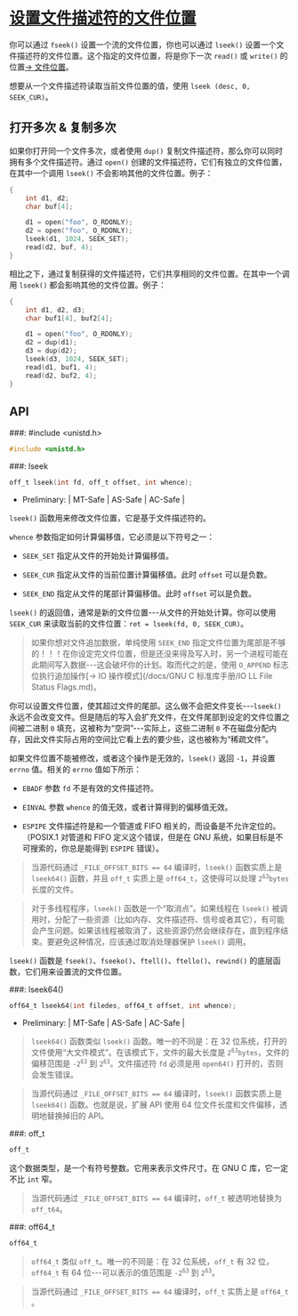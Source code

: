 # [设置文件描述符的文件位置](https://www.gnu.org/software/libc/manual/html_node/File-Position-Primitive.html#File-Position-Primitive)

你可以通过 `fseek()` 设置一个流的文件位置，你也可以通过 `lseek()` 设置一个文件描述符的文件位置。这个指定的文件位置，将是你下一次 `read()` 或 `write()` 的位置[→ 文件位置]()。

想要从一个文件描述符读取当前文件位置的值，使用 `lseek (desc, 0, SEEK_CUR)`。

## 打开多次 & 复制多次

如果你打开同一个文件多次，或者使用 `dup()` 复制文件描述符，那么你可以同时拥有多个文件描述符。通过 `open()` 创建的文件描述符，它们有独立的文件位置，在其中一个调用 `lseek()` 不会影响其他的文件位置。例子： 

```c
{
    int d1, d2;
    char buf[4];

    d1 = open("foo", O_RDONLY);
    d2 = open("foo", O_RDONLY);
    lseek(d1, 1024, SEEK_SET);
    read(d2, buf, 4);
}
```

相比之下，通过复制获得的文件描述符，它们共享相同的文件位置。在其中一个调用 `lseek()` 都会影响其他的文件位置。例子：

```c
{
    int d1, d2, d3;
    char buf1[4], buf2[4];

    d1 = open("foo", O_RDONLY);
    d2 = dup(d1);
    d3 = dup(d2);
    lseek(d3, 1024, SEEK_SET);
    read(d1, buf1, 4);
    read(d2, buf2, 4);
}
```

## API

###: #include &lt;unistd.h&gt;

```c
#include <unistd.h>
```

###: lseek

```c
off_t lseek(int fd, off_t offset, int whence);
```

* Preliminary: | MT-Safe | AS-Safe | AC-Safe |

`lseek()` 函数用来修改文件位置，它是基于文件描述符的。

`whence` 参数指定如何计算偏移值，它必须是以下符号之一：

* `SEEK_SET` 指定从文件的开始处计算偏移值。

* `SEEK_CUR` 指定从文件的当前位置计算偏移值。此时 `offset` 可以是负数。

* `SEEK_END` 指定从文件的尾部计算偏移值。此时 `offset` 可以是负数。

`lseek()` 的返回值，通常是新的文件位置---从文件的开始处计算。你可以使用 `SEEK_CUR` 来读取当前的文件位置：`ret = lseek(fd, 0, SEEK_CUR)`。

> 如果你想对文件追加数据，单纯使用 `SEEK_END` 指定文件位置为尾部是不够的！！！在你设定完文件位置，但是还没来得及写入时，另一个进程可能在此期间写入数据---这会破坏你的计划。取而代之的是，使用 `O_APPEND` 标志位执行追加操作[→ IO 操作模式](/docs/GNU C 标准库手册/IO LL File Status Flags.md)。

你可以设置文件位置，使其超过文件的尾部。这么做不会把文件变长---`lseek()` 永远不会改变文件。但是随后的写入会扩充文件，在文件尾部到设定的文件位置之间被二进制 `0` 填充，这被称为“空洞”---实际上，这些二进制 `0` 不在磁盘分配内存，因此文件实际占用的空间比它看上去的要少些，这也被称为“稀疏文件”。

如果文件位置不能被修改，或者这个操作是无效的，`lseek()` 返回 `-1`，并设置 `errno` 值。相关的 `errno` 值如下所示：

* `EBADF` 参数 `fd` 不是有效的文件描述符。

* `EINVAL` 参数 `whence` 的值无效，或者计算得到的偏移值无效。

* `ESPIPE` 文件描述符是和一个管道或 FIFO 相关的，而设备是不允许定位的。（POSIX.1 对管道和 FIFO 定义这个错误，但是在 GNU 系统，如果目标是不可搜索的，你总是能得到 `ESPIPE` 错误）。

> 当源代码通过 `_FILE_OFFSET_BITS == 64` 编译时，`lseek()` 函数实质上是 `lseek64()` 函数，并且 `off_t` 实质上是 `off64_t`，这使得可以处理 <code>2<sup>63</sup>bytes</code> 长度的文件。

<span>

> 对于多线程程序，`lseek()` 函数是一个“取消点”。如果线程在 `lseek()` 被调用时，分配了一些资源（比如内存、文件描述符、信号或者其它），有可能会产生问题。如果该线程被取消了，这些资源仍然会继续存在，直到程序结束。要避免这种情况，应该通过取消处理器保护 `lseek()` 调用。

`lseek()` 函数是 `fseek()`、`fseeko()`、`ftell()`、`ftello()`、`rewind()` 的底层函数，它们用来设置流的文件位置。

###: lseek64()

```c
off64_t lseek64(int filedes, off64_t offset, int whence);
```

* Preliminary: | MT-Safe | AS-Safe | AC-Safe |

> `lseek64()` 函数类似 `lseek()` 函数。唯一的不同是：在 32 位系统，打开的文件使用“大文件模式”。在该模式下，文件的最大长度是 <code>2<sup>63</sup>bytes</code>，文件的偏移范围是 <code>-2<sup>63</sup></code> 到 <code>2<sup>63</sup></code>。文件描述符 `fd` 必须是用 `open64()` 打开的，否则会发生错误。

<span>

> 当源代码通过 `_FILE_OFFSET_BITS == 64` 编译时，`lseek()` 函数实质上是 `lseek64()` 函数。也就是说，扩展 API 使用 64 位文件长度和文件偏移，透明地替换掉旧的 API。   

###: off_t

```c
off_t
```

这个数据类型，是一个有符号整数。它用来表示文件尺寸。在 GNU C 库，它一定不比 `int` 窄。

> 当源代码通过 `_FILE_OFFSET_BITS == 64` 编译时，`off_t` 被透明地替换为 `off_t64`。  

###: off64_t

```c
off64_t
```

> `off64_t` 类似 `off_t`。唯一的不同是：在 32 位系统，`off_t` 有 32 位，`off64_t` 有 64 位---可以表示的值范围是 <code>-2<sup>63</sup></code> 到 <code>2<sup>63</sup></code>。 

<span>

> 当源代码通过 `_FILE_OFFSET_BITS == 64` 编译时，`off_t` 实质上是 `off64_t` 。

